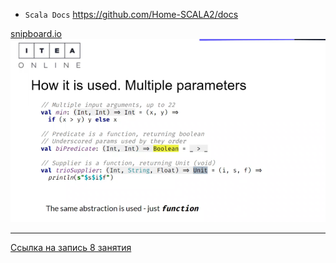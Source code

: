 
* `Scala Docs` https://github.com/Home-SCALA2/docs

[snipboard.io](https://snipboard.io/)
![Snipboard-1](snipboard1.png)

---

[Ссылка на запись 8 занятия](https://us02web.zoom.us/rec/share/MhCUP09CEzc7EZxNyu85ut-qnSqRZfkXj3djDZXHLTeCkDmT143l2t56ZoFBYELs.r1XE9mi1J7D-sl5c)
